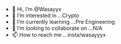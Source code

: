 - 👋 Hi, I’m @Wasayyx
- 👀 I’m interested in ...Crypto
- 🌱 I’m currently learning ...Pre Engineering
- 💞️ I’m looking to collaborate on ...N/A
- 📫 How to reach me ...insta/wasayyyx

<!---
Wasayyx/Wasayyx is a ✨ special ✨ repository because its `README.md` (this file) appears on your GitHub profile.
You can click the Preview link to take a look at your changes.
--->
